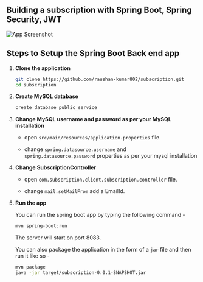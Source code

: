 ## Building a subscription with Spring Boot, Spring Security, JWT

![App Screenshot](screenshot.png)



## Steps to Setup the Spring Boot Back end app

1. **Clone the application**

	```bash
	git clone https://github.com/raushan-kumar802/subscription.git
	cd subscription
	```

2. **Create MySQL database**

	```bash
	create database public_service
	```

3. **Change MySQL username and password as per your MySQL installation**

	+ open `src/main/resources/application.properties` file.

	+ change `spring.datasource.username` and `spring.datasource.password` properties as per your mysql installation
4. **Change SubscriptionController**

	+ open `com.subscription.client.subscription.controller` file.

	+ change `mail.setMailFrom`  add a EmailId.

5. **Run the app**

	You can run the spring boot app by typing the following command -

	```bash
	mvn spring-boot:run
	```

	The server will start on port 8083.

	You can also package the application in the form of a `jar` file and then run it like so -

	```bash
	mvn package
	java -jar target/subscription-0.0.1-SNAPSHOT.jar
	```



